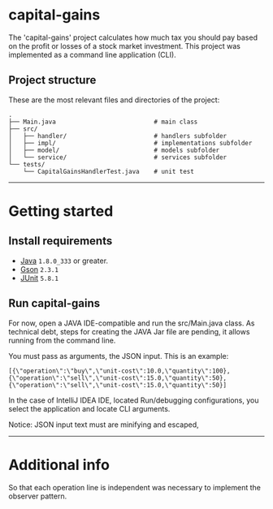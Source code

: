 # capital-gains

The 'capital-gains' project calculates how much tax you should pay based on the profit or losses of a stock market investment. This project was implemented as a command line application (CLI). 

## Project structure

These are the most relevant files and directories of the project:
```
.
├── Main.java                           # main class
├── src/
│   ├── handler/                        # handlers subfolder
│   ├── impl/                           # implementations subfolder
│   ├── model/                          # models subfolder
│   └── service/                        # services subfolder
└── tests/
    └── CapitalGainsHandlerTest.java    # unit test
```
---
# Getting started

## Install requirements

- [Java](https://www.java.com/es/download/) `1.8.0_333` or greater.
- [Gson](https://github.com/google/gson/) `2.3.1`
- [JUnit](https://junit.org/junit5/) `5.8.1`

## Run capital-gains

For now, open a JAVA IDE-compatible and run the src/Main.java class. As technical debt, steps for creating the JAVA Jar file are pending, it allows running from the command line.

You must pass as arguments, the JSON input. This is an example:

```
[{\"operation\":\"buy\",\"unit-cost\":10.0,\"quantity\":100},{\"operation\":\"sell\",\"unit-cost\":15.0,\"quantity\":50},{\"operation\":\"sell\",\"unit-cost\":15.0,\"quantity\":50}]
```

In the case of IntelliJ IDEA IDE, located Run/debugging configurations, you select the application and locate CLI arguments.

Notice: JSON input text must are minifying and escaped,

---

# Additional info

So that each operation line is independent was necessary to implement the observer pattern.
